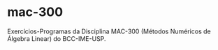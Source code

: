 # mac-300
Exercícios-Programas da Disciplina MAC-300 (Métodos Numéricos de Álgebra Linear) do BCC-IME-USP.
